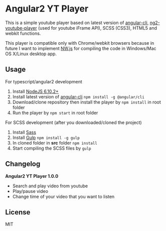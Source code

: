 # Angular2 YT Player
This is a simple youtube player based on latest version of [angular-cli](https://github.com/angular/angular-cli "Angular Cli"), [ng2-youtube-player](https://github.com/orizens/ng2-youtube-player "ng2 youtube player") (used for youtube iFrame API), SCSS (CSS3), HTML5 and webkit functions.

This player is compatible only with Chrome/webkit browsers because in future I want to implement [NW.js](https://nwjs.io/ 'NWjs website') for compiling the code in Windows/Mac OS X/Linux desktop app.

## Usage
For typescript/angular2 development
1. Install [NodeJS 6.10.2+](https://nodejs.org/en/download/ "Node JS Download")
2. Install latest version of [angular-cli](https://github.com/angular/angular-cli "Angular Cli")
`npm install -g @angular/cli`
3. Download/clone repository then install the player by
`npm install` in root folder
4. Run the player by
`npm start` in root folder

For SCSS development (after you downloaded/cloned the project)
1. Install [Sass](http://sass-lang.com/install "Sass website")
2. Install [Gulp](https://github.com/gulpjs/gulp "Gulp download")
`npm install -g gulp`
3. In cloned folder in **src** folder
`npm install`
4. Start compiling the SCSS files by
`gulp`

## Changelog
**Angular2 YT Player 1.0.0**
- Search and play video from youtube
- Play/pause video
- Change time of your video that you want to listen

## License
MIT
